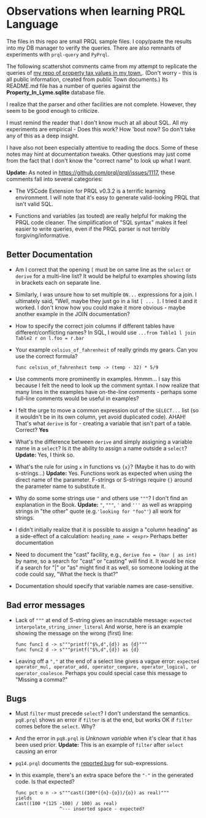 # Observations when learning PRQL Language

The files in this repo are small PRQL sample files. I copy/paste the results into my DB manager to verify the queries.
There are also remnants of experiments with `prql-query` and `PyPrql`.

The following scattershot comments came from my attempt to replicate the queries of
[my repo of property tax values in my town.](https://github.com/TaxFairness/TaxFairness/blob/main/README.md).
(Don't worry - this is all public information,
created from public Town documents.)
Its README.md file has a number of queries against the **Property\_In\_Lyme.sqlite** database file.

I realize that the parser and other facilities are not complete.
However, they seem to be good enough to criticize.

I must remind the reader that I don't know much at all about SQL.
All my experiments are empirical - Does this work? How 'bout now? So don't take any of this as a deep insight.

I have also not been especially attentive to reading the docs. Some of these notes may hint at documentation tweaks.
Other questions may just come from the fact that I
don't know the "correct name" to look up what I want.

**Update:** As noted in https://github.com/prql/prql/issues/1117,
these comments fall into several categories:

* The VSCode Extension for PRQL v0.3.2 is a terrific learning environment.
I will note that it's easy to generate valid-looking PRQL that isn't valid SQL.

* Functions and variables (as touted) are really
helpful for making the PRQL code cleaner.
The simplification of "SQL syntax"
makes it feel easier to write queries, even if the PRQL parser is not terribly forgiving/informative.

## Better Documentation

* Am I correct that the opening `[` must be on same line as the `select` or `derive` for a multi-line list? It would be helpful to  examples showing lists in brackets each on separate line.

* Similarly, I was unsure how to set multiple 
`ON...` expressions for a join.
I ultimately said, "Well, maybe they just go in a list
`[ ... ]`.
I tried it and it worked. I don't know how you could make it more obvious - maybe another example in the JOIN documentation?

* How to specify the correct join columns if different tables have different/conflicting names? In SQL, I would use `...from Table1 l join Table2 r on l.foo = r.bar`

* Your example `celsius_of_fahrenheit` of really grinds my gears. Can you use the correct formula?

   ```
   func celsius_of_fahrenheit temp -> (temp - 32) * 5/9
   ```
   
* Use comments more prominently in examples.
Hmmm... I say this because I felt the need to look up the comment syntax.
I now realize that many lines in the examples have
on-the-line comments - perhaps some full-line comments would be useful in examples?

* I felt the urge to move a common expression out of the `SELECT...` list (so it wouldn't be in its own column, yet avoid duplicated code). AHAH! That's what `derive` is for - creating a variable that isn't part of a table. Correct? **Yes**

* What's the difference between `derive` and simply assigning a variable name in a `select`? Is it the ability to assign a name outside a `select`?
**Update:** Yes, I think so.

* What's the rule for using `x` in functions vs `{x}`?
(Maybe it has to do with s-strings...)
**Update:** Yes. Functions work as expected when using the direct name of the parameter.
F-strings or S-strings require `{}` around the parameter name to substitute it.  
* Why do some some strings use `"` and others use `"""`?
I don't find an explanation in the Book. **Update:** `"`, `"""`, `'` and `'''` as well as wrapping strings in "the other" quote
(e.g.`'looking for "foo"'`) all work for strings.

* I didn't initially realize that it is possible to assign a "column heading" as a side-effect of a calculation: `heading_name = <expr>` Perhaps better documentation

* Need to document the "cast" facility, e.g., `derive foo = (bar | as int)` by name, so a search for "cast" or "casting" will find it.
It would be nice if a search for "|" or "as" might find it as well, so someone looking at the code could say, "What the heck is that?"
 
* Documentation should specify that variable names are case-sensitive. 

## Bad error messages
 
* Lack of `"""` at end of S-string gives an inscrutable message: `expected interpolate_string_inner_literal` And worse, here is an example showing the message on the wrong (first) line:

   ```
   func func1 d -> s"""printf("$%,d",{d}) as {d}"""
   func func2 d -> s"""printf("$%,d",{d}) as {d}   
   ```
   
* Leaving off a `","` at the end of a select line gives a vague error: `expected operator_mul, operator_add, operator_compare, operator_logical, or operator_coalesce`. Perhaps you could special case this message to "Missing a comma?"

## Bugs

* Must `filter` must precede `select`?
I don't understand the semantics.
`pq8.prql` shows an error if `filter` is at the end, but works OK if `filter` comes before the `select`. Why?

* And the error in `pq8.prql` is _Unknown variable_ when it's clear that it has been used prior.
**Update:** This is an example of `filter` after `select` causing an error

* `pq14.prql` documents the [reported bug](https://github.com/prql/prql/issues/1116) for sub-expressions.

* In this example, there's an extra space before the `"-"` in the generated code. Is that expected?

   ```
   func pct o n -> s"""cast((100*({n}-{o})/{o}) as real)"""
   yields
   cast((100 *(125 -100) / 100) as real)
                   ^--- inserted space - expected?
   ```
   
